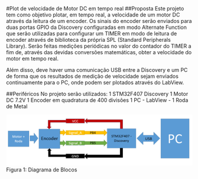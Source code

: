 #Plot de velocidade de Motor DC em tempo real
##Proposta
Este projeto tem como objetivo plotar, em tempo real, a velocidade de um motor DC através da leitura de um encoder. Os sinais do encoder
serão enviados para duas portas GPIO da Discovery configuradas em modo Alternate Function que serão utilizadas para configurar um TIMER em
modo de leitura de encoder através de biblioteca da própria SPL (Standard Peripherals Library). Serão feitas medições periódicas no valor
do contador do TIMER a fim de, através das devidas conversões matemáticas, obter a velocidade do motor em tempo real.

Além disso, deve haver uma comunicação USB entre a Discovery e um PC de forma que os resultados de medição de velocidade sejam enviados 
continuamente para o PC, onde podem ser plotados através do LabView.

##Periféricos
No projeto serão utilizados:
1 STM32F407 Discovery
1 Motor DC 7.2V
1 Encoder em quadratura de 400 divisões
1 PC - LabView -
1 Roda de Metal

![Diagrama de Blocos](DiagBlocosuC.PNG)
Figura 1: Diagrama de Blocos
